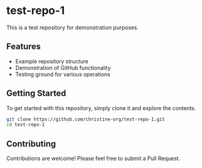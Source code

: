 # test-repo-1

This is a test repository for demonstration purposes.

## Features
- Example repository structure
- Demonstration of GitHub functionality
- Testing ground for various operations

## Getting Started
To get started with this repository, simply clone it and explore the contents.

```bash
git clone https://github.com/christine-org/test-repo-1.git
cd test-repo-1
```

## Contributing
Contributions are welcome! Please feel free to submit a Pull Request.

